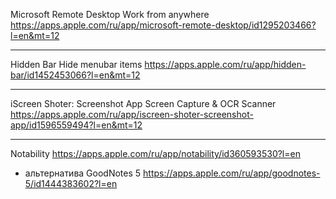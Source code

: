 Microsoft Remote Desktop
Work from anywhere
https://apps.apple.com/ru/app/microsoft-remote-desktop/id1295203466?l=en&mt=12

---

Hidden Bar
Hide menubar items
https://apps.apple.com/ru/app/hidden-bar/id1452453066?l=en&mt=12

---

iScreen Shoter: Screenshot App
Screen Capture & OCR Scanner
https://apps.apple.com/ru/app/iscreen-shoter-screenshot-app/id1596559494?l=en&mt=12

---

Notability
https://apps.apple.com/ru/app/notability/id360593530?l=en

- альтернатива GoodNotes 5
  https://apps.apple.com/ru/app/goodnotes-5/id1444383602?l=en
